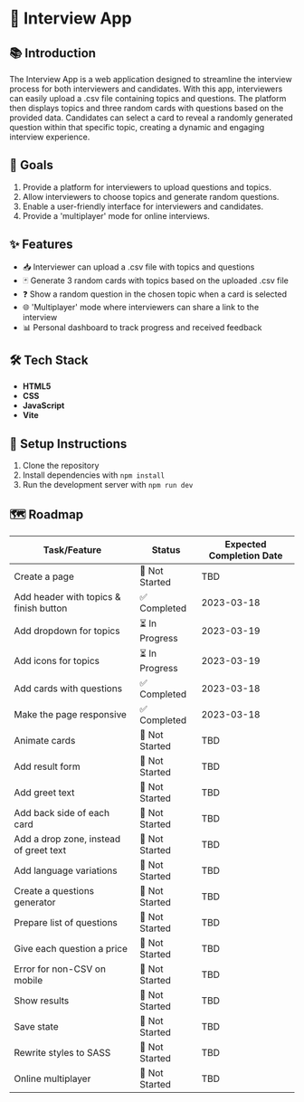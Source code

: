 # 🚀 Interview App

## 📚 Introduction

The Interview App is a web application designed to streamline the interview process for both interviewers and candidates. With this app, interviewers can easily upload a .csv file containing topics and questions. The platform then displays topics and three random cards with questions based on the provided data. Candidates can select a card to reveal a randomly generated question within that specific topic, creating a dynamic and engaging interview experience.

## 🎯 Goals

1. Provide a platform for interviewers to upload questions and topics.
2. Allow interviewers to choose topics and generate random questions.
3. Enable a user-friendly interface for interviewers and candidates.
4. Provide a 'multiplayer' mode for online interviews.

## ✨ Features

- 📥 Interviewer can upload a .csv file with topics and questions
- 🃏 Generate 3 random cards with topics based on the uploaded .csv file
- ❓ Show a random question in the chosen topic when a card is selected
- 🌐 'Multiplayer' mode where interviewers can share a link to the interview
- 📊 Personal dashboard to track progress and received feedback

## 🛠️ Tech Stack

- **HTML5**
- **CSS**
- **JavaScript**
- **Vite**

## 🚀 Setup Instructions

1. Clone the repository
2. Install dependencies with `npm install`
3. Run the development server with `npm run dev`

## 🗺️ Roadmap

| Task/Feature                          | Status        | Expected Completion Date |
|---------------------------------------|---------------|--------------------------|
| Create a page                         | 🚧 Not Started | TBD                      |
| Add header with topics & finish button| ✅ Completed   | 2023-03-18               |
| Add dropdown for topics               | ⏳ In Progress | 2023-03-19               |
| Add icons for topics                  | ⏳ In Progress | 2023-03-19               |
| Add cards with questions              | ✅ Completed   | 2023-03-18               |
| Make the page responsive              | ✅ Completed   | 2023-03-18               |
| Animate cards                         | 🚧 Not Started | TBD                      |
| Add result form                       | 🚧 Not Started | TBD                      |
| Add greet text                        | 🚧 Not Started | TBD                      |
| Add back side of each card            | 🚧 Not Started | TBD                      |
| Add a drop zone, instead of greet text| 🚧 Not Started | TBD                      |
| Add language variations               | 🚧 Not Started | TBD                      |
| Create a questions generator          | 🚧 Not Started | TBD                      |
| Prepare list of questions             | 🚧 Not Started | TBD                      |
| Give each question a price            | 🚧 Not Started | TBD                      |
| Error for non-CSV on mobile           | 🚧 Not Started | TBD                      |
| Show results                          | 🚧 Not Started | TBD                      |
| Save state                            | 🚧 Not Started | TBD                      |
| Rewrite styles to SASS                | 🚧 Not Started | TBD                      |
| Online multiplayer                    | 🚧 Not Started | TBD                      |